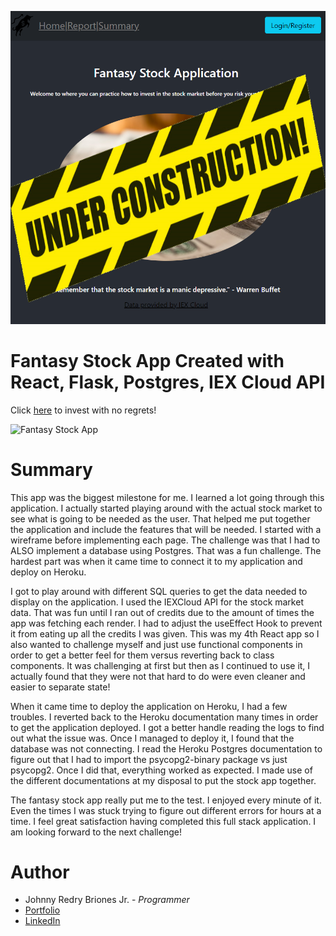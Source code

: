![Under Construction](src/stockAppUnderConstructionReadMe.png)

<!-- Installation Instructions
1) Install postgres
2) Run backup.sql script in sql_backup directory -->

# Fantasy Stock App Created with React, Flask, Postgres, IEX Cloud API

Click [here](https://fantasy-stock-app.herokuapp.com/) to invest with no regrets!

![Fantasy Stock App](../images/readMePicture.png)

# Summary

This app was the biggest milestone for me. I learned a lot going through this application. I actually started playing around with the actual stock market to see what is going to be needed as the user. That helped me put together the application and include the features that will be needed. I started with a wireframe before implementing each page. The challenge was that I had to ALSO implement a database using Postgres. That was a fun challenge. The hardest part was when it came time to connect it to my application and deploy on Heroku.

I got to play around with different SQL queries to get the data needed to display on the application. I used the IEXCloud API for the stock market data. That was fun until I ran out of credits due to the amount of times the app was fetching each render. I had to adjust the useEffect Hook to prevent it from eating up all the credits I was given. This was my 4th React app so I also wanted to challenge myself and just use functional components in order to get a better feel for them versus reverting back to class components. It was challenging at first but then as I continued to use it, I actually found that they were not that hard to do were even cleaner and easier to separate state!

When it came time to deploy the application on Heroku, I had a few troubles. I reverted back to the Heroku documentation many times in order to get the application deployed. I got a better handle reading the logs to find out what the issue was. Once I managed to deploy it, I found that the database was not connecting. I read the Heroku Postgres documentation to figure out that I had to import the psycopg2-binary package vs just psycopg2. Once I did that, everything worked as expected. I made use of the different documentations at my disposal to put the stock app together.

The fantasy stock app really put me to the test. I enjoyed every minute of it. Even the times I was stuck trying to figure out different errors for hours at a time. I feel great satisfaction having completed this full stack application. I am looking forward to the next challenge!

# Author
* Johnny Redry Briones Jr. - *Programmer*
* [Portfolio](https://www.johnnybrionesjr.com/)
* [LinkedIn](https://www.linkedin.com/in/johnny-briones-b6068383/)